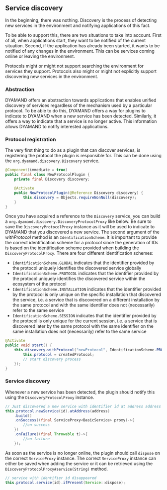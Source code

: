 ## Service discovery

In the beginning, there was nothing. Discovery is the process of detecting new services in the environment and notifying applications of this fact.

To be able to support this, there are two situations to take into account. First of all, when applications start, they want to be notified of the current situation. Second, if the application has already been started, it wants to be notified of any changes in the environment. This can be services coming online or leaving the environment.

Protocols might or might not support searching the environment for services they support. Protocols also might or might not explicitly support discovering new services in the environment.

### Abstraction

DYAMAND offers an abstraction towards applications that enables unified discovery of services regardless of the mechanism used by a particular protocol. To be able to do this, DYAMAND offers a way for plugins to indicate to DYAMAND when a new service has been detected. Similarly, it offers a way to indicate that a service is no longer active. This information allows DYAMAND to notify interested applications.

### Protocol registration

The very first thing to do as a plugin that can discover services, is registering the protocol the plugin is responsible for. This can be done using the ```org.dyamand.discovery.Discovery``` service.

```java
@Component(immediate = true)
public final class NewProtocolPlugin {
	private final Discovery discovery;

	@Activate
	public NewProtocolPlugin(@Reference Discovery discovery) {
		this.discovery = Objects.requireNonNull(discovery);
	}
}
```

Once you have acquired a reference to the ```Discovery``` service, you can build a ```org.dyamand.discovery.DiscoveryProtocolProxy``` like below. Be sure to save the ```DiscoveryProtocolProxy``` instance as it will be used to indicate to DYAMAND that you discovered a new service. The second argument of the _withProtocol_ method is an ```IdentificationScheme```. It is important to provide the correct identification scheme for a protocol since the generation of IDs is based on the identification scheme provided when building the ```DiscoveryProtocolProxy```. There are four different identification schemes:

- ```IdentificationScheme.GLOBAL``` indicates that the identifier provided by the protocol uniquely identifies the discovered service globally
- ```IdentificationScheme.PROTOCOL``` indicates that the identifier provided by the protocol uniquely identifies the discovered service within the ecosystem of the protocol
- ```IdentificationScheme.INSTALLATION``` indicates that the identifier provided by the protocol is only unique on the specific installation that discovered the service, i.e. a service that is discovered on a different installation by the same protocol and with the same identifier does not (necessarily) refer to the same service
- ```IdentificationScheme.SESSION``` indicates that the identifier provided by the protocol is only unique for the current session, i.e. a service that is discovered later by the same protocol with the same identifier on the same installation does not (necessarily) refer to the same service

```java
@Activate
public void start() {
	this.discovery.withProtocol("newProtocol", IdentificationScheme.PROTOCOL).build().onSuccess((DiscoveryProtocolProxy createdProtocol) -> {
		this.protocol = createdProtocol;
		// start discovery process
	});
}
```

### Service discovery

Whenever a new service has been detected, the plugin should notify this using the ```DiscoveryProtocolProxy``` instance.

```java
// Just discovered a new service with identifier id at address address
this.protocol.newService(id).atAddress(address)
	.build()
	.onSuccess((final ServiceProxy<BasicService> proxy)->{
        //on success
    })
    .onFailure((final Throwable t)->{
        //on failure
    });
```

As soon as the service is no longer online, the plugin should call ```dispose``` on the correct ```ServiceProxy``` instance. The correct ```ServiceProxy``` instance can either be saved when adding the service or it can be retrieved using the ```DiscoveryProtocolProxy#service(String)``` method.

```java
// service with identifier id disappeared
this.protocol.service(id).ifPresent(Service::dispose);
```

